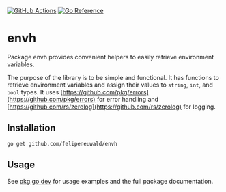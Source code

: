 [![GitHub Actions](https://github.com/felipeneuwald/envh/workflows/test/badge.svg)](https://github.com/felipeneuwald/envh/actions)
[![Go Reference](https://pkg.go.dev/badge/github.com/felipeneuwald/envh.svg)](https://pkg.go.dev/github.com/felipeneuwald/envh)

# envh
Package envh provides convenient helpers to easily retrieve environment variables.

The purpose of the library is to be simple and functional. It has functions to retrieve environment variables and assign their values to `string`, `int`, and `bool` types. It uses [https://github.com/pkg/errors](https://github.com/pkg/errors) for error handling and [https://github.com/rs/zerolog](https://github.com/rs/zerolog) for logging. 

## Installation
`go get github.com/felipeneuwald/envh`

## Usage
See [pkg.go.dev](https://pkg.go.dev/github.com/felipeneuwald/envh) for usage examples and the full package documentation.
